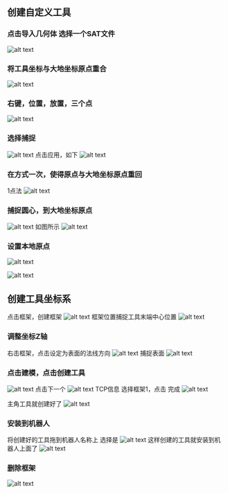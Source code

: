 ## 创建自定义工具
### 点击导入几何体 选择一个SAT文件
![alt text](img30/image.png)


### 将工具坐标与大地坐标原点重合
![alt text](img30/image-1.png)

### 右键，位置，放置，三个点
![alt text](img30/image-2.png)

### 选择捕捉
![alt text](img30/image-3.png)
点击应用，如下
![alt text](img30/image-4.png)
### 在方式一次，使得原点与大地坐标原点重回
1点法
![alt text](img30/image-5.png)
### 捕捉圆心，到大地坐标原点
![alt text](img30/image-6.png)
如图所示
![alt text](img30/image-7.png)

### 设置本地原点
![alt text](img30/image-8.png)

![alt text](img30/image-9.png)

## 创建工具坐标系
点击框架，创建框架
![alt text](img30/image-10.png)
框架位置捕捉工具末端中心位置
![alt text](img30/image-11.png)

### 调整坐标Z轴
右击框架，点击设定为表面的法线方向
![alt text](img30/image-12.png)
捕捉表面
![alt text](img30/image-13.png)

### 点击建模，点击创建工具
![alt text](img30/image-14.png)
点击下一个
![alt text](img30/image-15.png)
TCP信息 选择框架1，点击 完成
![alt text](img30/image-16.png)

主角工具就创建好了
![alt text](img30/image-17.png)

### 安装到机器人
将创建好的工具拖到机器人名称上
选择是
![alt text](img30/image-18.png)
这样创建的工具就安装到机器人上面了
![alt text](img30/image-19.png)

### 删除框架
![alt text](img30/image-20.png)



